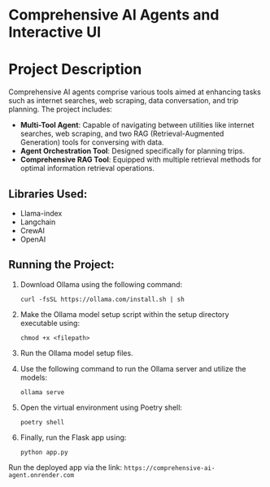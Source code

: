 # Comprehensive AI Agents and Interactive UI
# Project Description

Comprehensive AI agents comprise various tools aimed at enhancing tasks such as internet searches, web scraping, data conversation, and trip planning. The project includes:

- **Multi-Tool Agent**: Capable of navigating between utilities like internet searches, web scraping, and two RAG (Retrieval-Augmented Generation) tools for conversing with data.
- **Agent Orchestration Tool**: Designed specifically for planning trips.
- **Comprehensive RAG Tool**: Equipped with multiple retrieval methods for optimal information retrieval operations.

## Libraries Used:
- Llama-index
- Langchain
- CrewAI
- OpenAI

## Running the Project:

1. Download Ollama using the following command:
    ```
    curl -fsSL https://ollama.com/install.sh | sh
    ```

2. Make the Ollama model setup script within the setup directory executable using:
    ```
    chmod +x <filepath>
    ```

3. Run the Ollama model setup files.

4. Use the following command to run the Ollama server and utilize the models:
    ```
    ollama serve
    ```

5. Open the virtual environment using Poetry shell:
    ```
    poetry shell
    ```

6. Finally, run the Flask app using:
    ```
    python app.py
    ```

Run the deployed app via the link:
    ```
    https://comprehensive-ai-agent.onrender.com
    ```

